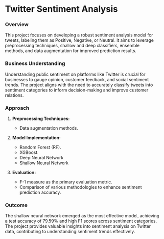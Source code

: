 # Twitter Sentiment Analysis

### Overview
This project focuses on developing a robust sentiment analysis model for tweets, labeling them as Positive, Negative, or Neutral. It aims to leverage preprocessing techniques, shallow and deep classifiers, ensemble methods, and data augmentation for improved prediction results.

### Business Understanding
Understanding public sentiment on platforms like Twitter is crucial for businesses to gauge opinion, customer feedback, and social sentiment trends. The project aligns with the need to accurately classify tweets into sentiment categories to inform decision-making and improve customer relations.

### Approach
1. **Preprocessing Techniques:**
   - Data augmentation methods.

2. **Model Implementation:**
   - Random Forest (RF).
   - XGBoost.
   - Deep Neural Network
   - Shallow Neural Network

3. **Evaluation:**
   - F-1 measure as the primary evaluation metric.
   - Comparison of various methodologies to enhance sentiment prediction accuracy.

### Outcome
The shallow neural network emerged as the most effective model, achieving a test accuracy of 79.59% and high F1 scores across sentiment categories. The project provides valuable insights into sentiment analysis on Twitter data, contributing to understanding sentiment trends effectively.
